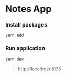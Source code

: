 # Notes App
### Install packages
```sh
yarn add
```
### Run application
```sh
yarn dev
```
> http://localhost:5173

